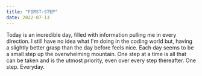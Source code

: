 ```yaml
---
title: "FIRST-STEP"
date: 2022-07-13
---
```


Today is an incredible day, filled with information pulling me in every direction. I still have  no idea what I'm doing in the
coding world but, having a slightly better grasp than the day before feels nice. Each day seems to be a small step up the overwhelming mountain.
One step at a time is all that can be taken and is the utmost priority, even over every step thereafter. One step. Everyday.
